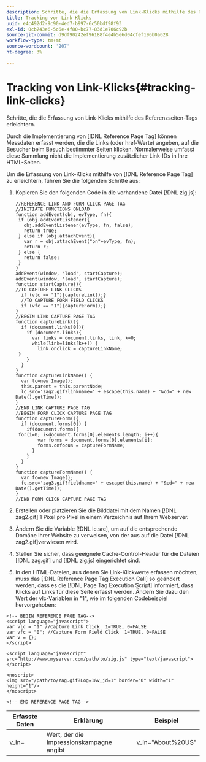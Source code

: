 ```yaml
---
description: Schritte, die die Erfassung von Link-Klicks mithilfe des Referenzseiten-Tags erleichtern.
title: Tracking von Link-Klicks
uuid: e4c492d2-9c90-4ed7-b997-6c50bdf98f93
exl-id: 0cb743e6-5c6e-4f80-bc77-83d1e706c92b
source-git-commit: d9df90242ef96188f4e4b5e6d04cfef196b0a628
workflow-type: tm+mt
source-wordcount: '207'
ht-degree: 3%

---
```


# Tracking von Link-Klicks{#tracking-link-clicks}

Schritte, die die Erfassung von Link-Klicks mithilfe des Referenzseiten-Tags erleichtern.

Durch die Implementierung von [!DNL Reference Page Tag] können Messdaten erfasst werden, die die Links (oder href-Werte) angeben, auf die Besucher beim Besuch bestimmter Seiten klicken. Normalerweise umfasst diese Sammlung nicht die Implementierung zusätzlicher Link-IDs in Ihre HTML-Seiten.

Um die Erfassung von Link-Klicks mithilfe von [!DNL Reference Page Tag] zu erleichtern, führen Sie die folgenden Schritte aus:

1. Kopieren Sie den folgenden Code in die vorhandene Datei [!DNL zig.js]:

   ```
   //REFERENCE LINK AND FORM CLICK PAGE TAG 
   //INITIATE FUNCTIONS ONLOAD 
   function addEvent(obj, evType, fn){  
    if (obj.addEventListener){  
      obj.addEventListener(evType, fn, false);  
      return true;  
    } else if (obj.attachEvent){  
      var r = obj.attachEvent("on"+evType, fn);  
      return r;  
    } else {  
      return false;  
    }  
   } 
   addEvent(window, 'load', startCapture); 
   addEvent(window, 'load', startCapture); 
   function startCapture(){ 
   //TO CAPTURE LINK CLICKS 
     if (vlc == "1"){captureLink();} 
     //TO CAPTURE FORM FIELD CLICKS 
     if (vfc == "1"){captureForm();} 
   } 
   //BEGIN LINK CAPTURE PAGE TAG 
   function captureLink(){ 
     if (document.links[0]){ 
       if (document.links){ 
         var links = document.links, link, k=0; 
         while(link=links[k++]) { 
           link.onclick = captureLinkName; 
    } 
       } 
     } 
   } 
   function captureLinkName() { 
     var lc=new Image(); 
     this.parent = this.parentNode; 
     lc.src='zag2.gif?linkname=' + escape(this.name) + "&cd=" + new Date().getTime(); 
   } 
   //END LINK CAPTURE PAGE TAG 
   //BEGIN FORM CLICK CAPTURE PAGE TAG 
   function captureForm(){ 
     if (document.forms[0]) { 
       if(document.forms){ 
    for(i=0; i<document.forms[0].elements.length; i++){ 
           var forms = document.forms[0].elements[i]; 
           forms.onfocus = captureFormName; 
         } 
       } 
     } 
   } 
   function captureFormName() { 
     var fc=new Image(); 
     fc.src='zag3.gif?fieldname=' + escape(this.name) + "&cd=" + new Date().getTime(); 
   } 
   //END FORM CLICK CAPTURE PAGE TAG
   ```

1. Erstellen oder platzieren Sie die Bilddatei mit dem Namen [!DNL zag2.gif] 1 Pixel pro Pixel in einem Verzeichnis auf Ihrem Webserver.
1. Ändern Sie die Variable [!DNL lc.src], um auf die entsprechende Domäne Ihrer Website zu verweisen, von der aus auf die Datei [!DNL zag2.gif]verwiesen wird.

1. Stellen Sie sicher, dass geeignete Cache-Control-Header für die Dateien [!DNL zag.gif] und [!DNL zig.js] eingerichtet sind.

1. In den HTML-Dateien, aus denen Sie Link-Klickwerte erfassen möchten, muss das [!DNL Reference Page Tag Execution Call] so geändert werden, dass es die [!DNL Page Tag Execution Script] informiert, dass Klicks auf Links für diese Seite erfasst werden. Ändern Sie dazu den Wert der vlc-Variablen in &quot;1&quot;, wie im folgenden Codebeispiel hervorgehoben:

```
<!-- BEGIN REFERENCE PAGE TAG--> 
<script language="javascript"> 
var vlc = "1" //Capture Link Click  1=TRUE, 0=FALSE 
var vfc = "0"; //Capture Form Field Click  1=TRUE, 0=FALSE 
var v = {}; 
</script> 
 
<script language="javascript" src=”http://www.myserver.com/path/to/zig.js" type="text/javascript"></script> 
 
<noscript> 
<img src="/path/to/zag.gif?Log=1&v_jd=1" border="0" width="1" height="1"/> 
</noscript> 
 
<!-- END REFERENCE PAGE TAG-->
```

| Erfasste Daten | Erklärung | Beispiel |
|---|---|---|
| v_ln= | Wert, der die Impressionskampagne angibt | v_ln=&quot;About%20US&quot; |
